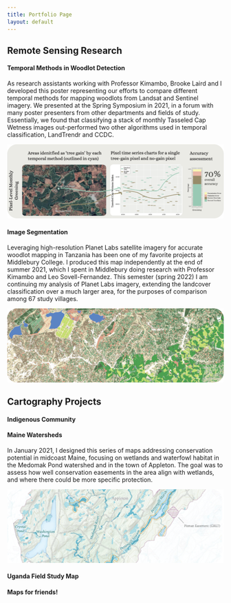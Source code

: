 ```yaml
---
title: Portfolio Page
layout: default
---
```


## Remote Sensing Research

#### Temporal Methods in Woodlot Detection
As research assistants working with Professor Kimambo, Brooke Laird and I developed this poster representing our efforts to compare different temporal methods for mapping woodlots from Landsat and Sentinel imagery. We presented at the Spring Symposium in 2021, in a forum with many poster presenters from other departments and fields of study. Essentially, we found that classifying a stack of monthly Tasseled Cap Wetness images out-performed two other algorithms used in temporal classification, LandTrendr and CCDC.

[![Temporal Methods Tanzania](portfolio/bookmark3-01.png)](https://vinfalardeau.github.io/portfolio/TreeGainTanzania_SymposiumPoster.png)

#### Image Segmentation
Leveraging high-resolution Planet Labs satellite imagery for accurate woodlot mapping in Tanzania has been one of my favorite projects at Middlebury College. I produced this map independently at the end of summer 2021, which I spent in Middlebury doing research with Professor Kimambo and Leo Sovell-Fernandez. This semester (spring 2022) I am continuing my analysis of Planet Labs imagery, extending the landcover classification over a much larger area, for the purposes of comparison among 67 study villages.

[![Image Segmentation Tanzania](portfolio/bookmark2-01.png)](https://vinfalardeau.github.io/portfolio/Classification-Planet.pdf)

## Cartography Projects

#### Indigenous Community

#### Maine Watersheds
In January 2021, I designed this series of maps addressing conservation potential in midcoast Maine, focusing on wetlands and waterfowl habitat in the Medomak Pond watershed and in the town of Appleton. The goal was to assess how well conservation easements in the area align with wetlands, and where there could be more specific protection.

[![Medomak Watershed and Appleton](portfolio/medomak-01.png)](https://vinfalardeau.github.io/portfolio/MidcoastMaineWetlandsConservation.pdf)

#### Uganda Field Study Map

#### Maps for friends!
